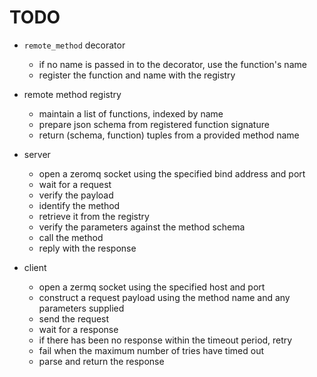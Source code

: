 # TODO

* `remote_method` decorator
    * if no name is passed in to the decorator, use the function's name
    * register the function and name with the registry

* remote method registry
    * maintain a list of functions, indexed by name
    * prepare json schema from registered function signature
    * return (schema, function) tuples from a provided method name

* server
    * open a zeromq socket using the specified bind address and port
    * wait for a request
    * verify the payload
    * identify the method
    * retrieve it from the registry
    * verify the parameters against the method schema
    * call the method
    * reply with the response

* client
    * open a zermq socket using the specified host and port
    * construct a request payload using the method name and any parameters supplied
    * send the request
    * wait for a response
    * if there has been no response within the timeout period, retry
    * fail when the maximum number of tries have timed out
    * parse and return the response
